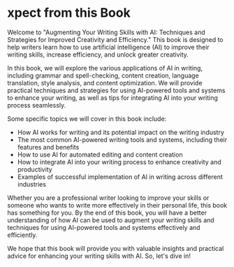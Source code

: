 xpect from this Book
================================================

Welcome to "Augmenting Your Writing Skills with AI: Techniques and Strategies for Improved Creativity and Efficiency." This book is designed to help writers learn how to use artificial intelligence (AI) to improve their writing skills, increase efficiency, and unlock greater creativity.

In this book, we will explore the various applications of AI in writing, including grammar and spell-checking, content creation, language translation, style analysis, and content optimization. We will provide practical techniques and strategies for using AI-powered tools and systems to enhance your writing, as well as tips for integrating AI into your writing process seamlessly.

Some specific topics we will cover in this book include:

* How AI works for writing and its potential impact on the writing industry
* The most common AI-powered writing tools and systems, including their features and benefits
* How to use AI for automated editing and content creation
* How to integrate AI into your writing process to enhance creativity and productivity
* Examples of successful implementation of AI in writing across different industries

Whether you are a professional writer looking to improve your skills or someone who wants to write more effectively in their personal life, this book has something for you. By the end of this book, you will have a better understanding of how AI can be used to augment your writing skills and techniques for using AI-powered tools and systems effectively and efficiently.

We hope that this book will provide you with valuable insights and practical advice for enhancing your writing skills with AI. So, let's dive in!
